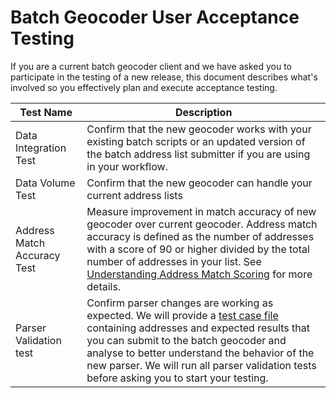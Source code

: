 # Batch Geocoder User Acceptance Testing
If you are a current batch geocoder client and we have asked you to participate in the testing of a new release, this document describes what's involved so you effectively plan and execute acceptance testing.


|Test Name|Description|
| -------- | ----|
|Data Integration Test|Confirm that the new geocoder works with your existing batch scripts or an updated version of the batch address list submitter if you are using in your workflow.
|Data Volume Test|Confirm that the new geocoder can handle your current address lists
|Address Match Accuracy Test|Measure improvement in match accuracy of new geocoder over current geocoder. Address match accuracy is defined as the number of addresses with a score of 90 or higher divided by the total number of addresses in your list. See [Understanding Address Match Scoring](https://github.com/bcgov/ols-geocoder/blob/gh-pages/understanding-match-scoring.md) for more details.
|Parser Validation test|Confirm parser changes are working as expected. We will provide a [test case file](https://github.com/bcgov/ols-geocoder/blob/gh-pages/atp_addresses.csv) containing addresses and expected results that you can submit to the batch geocoder and analyse to better understand the behavior of the new parser. We will run all parser validation tests before asking you to start your testing.
